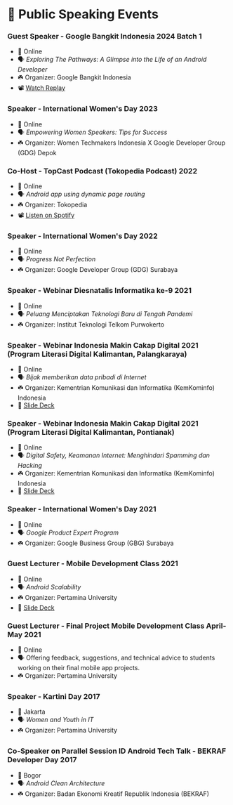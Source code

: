 # 🎤 Public Speaking Events

### Guest Speaker - Google Bangkit Indonesia 2024 Batch 1
- 📍 Online
- 🗣️ *Exploring The Pathways: A Glimpse into the Life of an Android Developer*
- ☘️ Organizer: Google Bangkit Indonesia
- 📽️ [Watch Replay](https://www.youtube.com/watch?v=q8SUMhEn2tc)

###  Speaker - International Women's Day 2023
- 📍 Online  
- 🗣️ *Empowering Women Speakers: Tips for Success*
- ☘️ Organizer: Women Techmakers Indonesia X Google Developer Group (GDG) Depok

###  Co-Host - TopCast Podcast (Tokopedia Podcast) 2022
- 📍 Online  
- 🗣️ *Android app using dynamic page routing*
- ☘️ Organizer: Tokopedia
- 📽️ [Listen on Spotify](https://open.spotify.com/episode/1I9zejhQNUfovZH8Poupuv?si=eee590b6437c446b)

###  Speaker - International Women's Day 2022
- 📍 Online  
- 🗣️ *Progress Not Perfection*
- ☘️ Organizer: Google Developer Group (GDG) Surabaya

###  Speaker - Webinar Diesnatalis Informatika ke-9 2021
- 📍 Online  
- 🗣️ *Peluang Menciptakan Teknologi Baru di Tengah Pandemi*
- ☘️ Organizer: Institut Teknologi Telkom Purwokerto

###  Speaker - Webinar Indonesia Makin Cakap Digital 2021 (Program Literasi Digital Kalimantan, Palangkaraya)
- 📍 Online  
- 🗣️ *Bijak memberikan data pribadi di Internet*
- ☘️ Organizer: Kementrian Komunikasi dan Informatika (KemKominfo) Indonesia
- 📄 [Slide Deck](https://drive.google.com/file/d/1KbxLdMFgIwxUHwHPMrN2AfT2qhILWXjo/view?usp=sharing)

###  Speaker - Webinar Indonesia Makin Cakap Digital 2021 (Program Literasi Digital Kalimantan, Pontianak)
- 📍 Online  
- 🗣️ *Digital Safety, Keamanan Internet: Menghindari Spamming dan Hacking*
- ☘️ Organizer: Kementrian Komunikasi dan Informatika (KemKominfo) Indonesia
- 📄 [Slide Deck](https://drive.google.com/file/d/1KbxLdMFgIwxUHwHPMrN2AfT2qhILWXjo/view?usp=sharing)

###  Speaker - International Women's Day 2021
- 📍 Online  
- 🗣️ *Google Product Expert Program*
- ☘️ Organizer: Google Business Group (GBG) Surabaya

### Guest Lecturer - Mobile Development Class 2021
- 📍 Online  
- 🗣️ *Android Scalability*
- ☘️ Organizer: Pertamina University
- 📄 [Slide Deck](https://drive.google.com/file/d/1BOTEeLXqXT_Hn_TyTn23NVOnsEN8xnQH/view?usp=sharing)

###  Guest Lecturer - Final Project Mobile Development Class April-May 2021
- 📍 Online  
- 🗣️ Offering feedback, suggestions, and technical advice to students working on their final mobile app projects.
- ☘️ Organizer: Pertamina University

###  Speaker - Kartini Day 2017
- 📍 Jakarta  
- 🗣️ *Women and Youth in IT*
- ☘️ Organizer: Pertamina University

###  Co-Speaker on Parallel Session ID Android Tech Talk - BEKRAF Developer Day 2017
- 📍 Bogor  
- 🗣️ *Android Clean Architecture*
- ☘️ Organizer: Badan Ekonomi Kreatif Republik Indonesia (BEKRAF)
